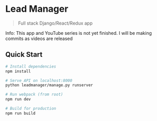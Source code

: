 # Lead Manager

> Full stack Django/React/Redux app

Info: This app and YouTube series is not yet finished. I will be making commits as videos are released

## Quick Start

```bash
# Install dependencies
npm install

# Serve API on localhost:8000
python leadmanager/manage.py runserver

# Run webpack (from root)
npm run dev

# Build for production
npm run build
```
